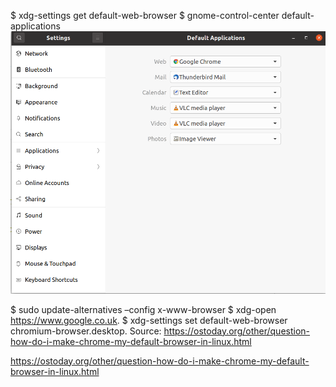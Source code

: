  

$ xdg-settings get default-web-browser
$ gnome-control-center default-applications
![setting](https://github.com/harryji168/Pictures/blob/ca7c633680adae857b9aced537ce109eff484dab/Screenshot%20from%202021-11-15%2011-32-57.png)

$ sudo update-alternatives –config x-www-browser
$ xdg-open https://www.google.co.uk.
$ xdg-settings set default-web-browser chromium-browser.desktop.
Source: https://ostoday.org/other/question-how-do-i-make-chrome-my-default-browser-in-linux.html


https://ostoday.org/other/question-how-do-i-make-chrome-my-default-browser-in-linux.html